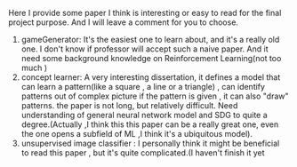 Here I provide some paper I think is interesting or easy to read for the final
project purpose. And I will leave a comment for you to choose.

1. gameGenerator: 
 		It's the easiest one to learn about, and it's a really old
	   one. I don't know if professor will accept such a naive paper. And it need
	   some background knowledge on Reinforcement Learning(not too much )
2. concept learner: 
 		A very interesting dissertation, it defines a model that can
	   learn a pattern(like a square , a line or a triangle) , can identify patterns
	   out of complex picture if the pattern is given , it can also "draw" patterns.
	   the paper is not long, but relatively difficult. Need understanding of
	   general neural network model and SDG to quite a degree.(Actually ,I think this
	   this paper can be a really great one, even the one opens a subfield of ML
	   ,I think it's a ubiquitous model).
3. unsupervised image classifier : 
 		I personally think it might be beneficial to read this paper , but it's
		quite complicated.(I haven't finish it yet
		
